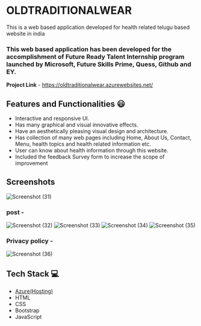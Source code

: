 # OLDTRADITIONALWEAR
This is a web based application developed for health related telugu based website in india

### This web based application has been developed for the accomplishment of Future Ready Talent Internship program launched by Microsoft, Future Skills Prime, Quess, Github and EY.


**Project Link** - https://oldtraditionalwear.azurewebsites.net/


## Features and Functionalities 😃

- Interactive and responsive UI.
- Has many graphical and visual innovative effects.
- Have an aesthetically pleasing visual design and architecture.
- Has collection of many web pages including Home, About Us, Contact, Menu, health topics and health related information etc.
- User can know about health information through this website.
- Included the feedback Survey form to increase the scope of improvement 

## Screenshots
![Screenshot (31)](https://user-images.githubusercontent.com/116703029/198815116-ca94bc24-2f11-4c58-9730-4b6b03a289ce.png)


 


   

### post -

![Screenshot (32)](https://user-images.githubusercontent.com/116703029/198815173-eb551399-fbe9-4324-98b4-fb573f1eb90e.png)
![Screenshot (33)](https://user-images.githubusercontent.com/116703029/198815179-bbf33b03-b7bd-43e3-82cb-de2c0b04f360.png)
![Screenshot (34)](https://user-images.githubusercontent.com/116703029/198815183-55949500-9328-44fd-99a9-6ef28c283af6.png)
![Screenshot (35)](https://user-images.githubusercontent.com/116703029/198815191-123552ad-374b-40eb-b348-0d23d9e23bd2.png)



### Privacy policy -
![Screenshot (36)](https://user-images.githubusercontent.com/116703029/198815293-0e505a6a-a94e-4cb4-bae9-ab23c6726de6.png)







## Tech Stack 💻

- [Azure(Hosting)](https://azure.microsoft.com/en-in/features/azure-portal/)
- HTML
- CSS
- Bootstrap
- JavaScript
